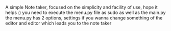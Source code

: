 A simple Note taker, focused on the simplicity and facility of use, hope it helps :)
you need to execute the menu.py file as sudo as well as the main.py
the menu.py has 2 options, settings if you wanna change something of the editor and editor which leads you to the note taker